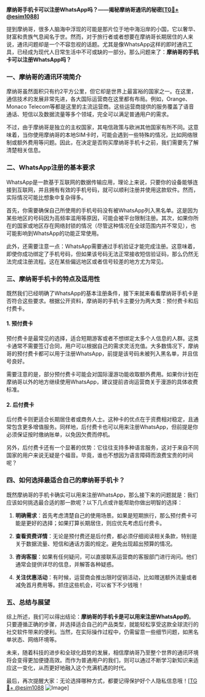 **摩纳哥手机卡可以注册WhatsApp吗？——揭秘摩纳哥通讯的秘密[[TG💪+ @esim1088](https://t.me/s/esim1088)]**

提到摩纳哥，很多人脑海中浮现的可能是那片位于地中海沿岸的小国，它以奢华、财富和贵族气息闻名于世。然而，对于旅行者或者想要在摩纳哥长期居住的人来说，通讯问题却是一个不容忽视的话题。尤其是像WhatsApp这样的即时通讯工具，已经成为现代人日常生活中不可或缺的一部分。那么问题来了：**摩纳哥的手机卡可以注册WhatsApp吗？**

### 一、摩纳哥的通讯环境简介

摩纳哥虽然面积只有约2平方公里，但它却是世界上最富裕的国家之一。在这里，通信技术的发展非常先进，各大国际运营商在这里都有布局。例如，Orange、Monaco Telecom等都是这里的主流运营商。这些运营商提供的服务覆盖了语音通话、短信以及数据流量等多个领域，完全可以满足普通用户的需求。

不过，由于摩纳哥是独立的主权国家，其电信政策与欧洲其他国家有所不同。这意味着，当你使用摩纳哥的本地SIM卡时，可能会遇到一些特殊的情况，比如网络限制或额外费用等问题。因此，在决定是否购买摩纳哥手机卡之前，我们需要先了解清楚相关信息。

### 二、WhatsApp注册的基本要求

WhatsApp是一款基于互联网的数据传输应用，理论上来说，只要你的设备能够连接到互联网，并且拥有有效的手机号码，就可以顺利注册并使用这款软件。然而，实际情况可能比想象中复杂得多。

首先，你需要确保自己所使用的手机号码没有被WhatsApp列入黑名单。这是因为某些地区的号码因为高频率滥用等原因，可能会被平台限制注册。其次，如果你所在的国家或地区存在网络封锁的情况（尽管这种情况在全球范围内并不常见），也可能影响到WhatsApp的功能正常使用。

此外，还需要注意一点：WhatsApp需要通过手机验证才能完成注册。这意味着，即使你成功绑定了手机号码，但如果该号码无法正常接收短信验证码，那么仍然无法完成注册流程。这在某些偏远地区或者信号较差的地方尤为常见。

### 三、摩纳哥手机卡的特点及适用性

既然我们已经明确了WhatsApp的基本注册条件，接下来就来看看摩纳哥手机卡是否符合这些要求。根据公开资料，摩纳哥的手机卡主要分为两大类：预付费卡和后付费卡。

#### 1. 预付费卡
预付费卡是最常见的选择，适合短期游客或者不想绑定太多个人信息的人群。这类卡通常不需要签订合同，用户可以根据自己的需求灵活充值。大多数情况下，摩纳哥的预付费卡都可以用于注册WhatsApp，前提是该号码未被列入黑名单，并且信号良好。

需要注意的是，部分预付费卡可能会对国际漫游功能收取额外费用。如果你计划在摩纳哥以外的地方继续使用WhatsApp，建议提前咨询运营商关于漫游的具体收费标准。

#### 2. 后付费卡
后付费卡则更适合长期居住者或商务人士。这种卡的优点在于资费相对稳定，且通常包含更多增值服务。同样地，后付费卡也可以用来注册WhatsApp，但前提是你必须保证按时缴纳账单，以免因欠费而停机。

另外，后付费卡还有一个显著的优势：它往往支持多种语言服务，这对于来自不同国家的用户来说无疑是个福音。毕竟，谁也不想因为语言障碍而浪费宝贵的时间呢？

### 四、如何选择最适合自己的摩纳哥手机卡？

既然摩纳哥的手机卡确实可以用来注册WhatsApp，那么接下来的问题就是：我们应该如何挑选最合适的那一款呢？以下几点或许能帮助你做出明智的选择：

1. **明确需求**：首先考虑清楚自己的使用场景。如果是短期旅行，那么预付费卡可能是更好的选择；如果打算长期居住，则应优先考虑后付费卡。
   
2. **查看资费详情**：无论是预付费还是后付费，都必须仔细阅读相关条款，特别是关于数据流量、短信和通话方面的规定。避免出现超出预算的情况。

3. **咨询客服**：如果有任何疑问，可以直接联系运营商的客服部门进行询问。他们通常会提供详尽的信息，并解答各种疑惑。

4. **关注优惠活动**：有时候，运营商会推出限时促销活动，比如赠送额外流量或者减免首月费用等。抓住这些机会，可以省下不少钱哦！

### 五、总结与展望

综上所述，我们可以得出结论：**摩纳哥的手机卡是可以用来注册WhatsApp的**。只要遵循正确的步骤，并选择适合自己的产品类型，就能轻松享受这款全球流行的社交软件带来的便利。当然，在实际操作过程中，仍需留意一些细节问题，如黑名单状态、网络环境等。

未来，随着科技的进步和全球化趋势的发展，相信摩纳哥乃至整个世界的通讯环境将会变得更加便捷高效。而作为普通用户的我们，则可以通过不断学习新知识来适应这一变化，从而更好地融入这个充满机遇的时代。

最后，再次提醒大家：无论选择哪种方式，都要记得保护好个人隐私信息哦！[[TG💪+ @esim1088](https://t.me/s/esim1088) ![Image](https://i.postimg.cc/4NQfJmqS/Snipaste-2025-05-13-00-14-12.png)]